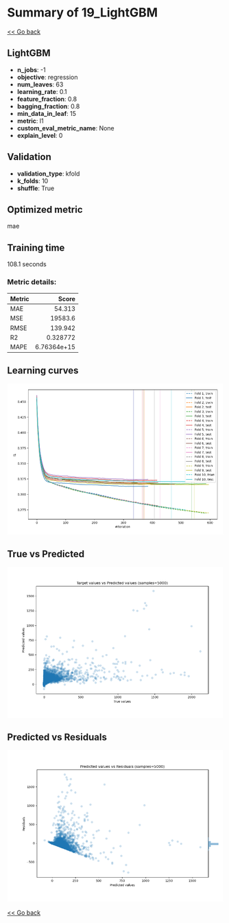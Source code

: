# Summary of 19_LightGBM

[<< Go back](../README.md)


## LightGBM
- **n_jobs**: -1
- **objective**: regression
- **num_leaves**: 63
- **learning_rate**: 0.1
- **feature_fraction**: 0.8
- **bagging_fraction**: 0.8
- **min_data_in_leaf**: 15
- **metric**: l1
- **custom_eval_metric_name**: None
- **explain_level**: 0

## Validation
 - **validation_type**: kfold
 - **k_folds**: 10
 - **shuffle**: True

## Optimized metric
mae

## Training time

108.1 seconds

### Metric details:
| Metric   |           Score |
|:---------|----------------:|
| MAE      |    54.313       |
| MSE      | 19583.6         |
| RMSE     |   139.942       |
| R2       |     0.328772    |
| MAPE     |     6.76364e+15 |



## Learning curves
![Learning curves](learning_curves.png)
## True vs Predicted

![True vs Predicted](true_vs_predicted.png)


## Predicted vs Residuals

![Predicted vs Residuals](predicted_vs_residuals.png)



[<< Go back](../README.md)
